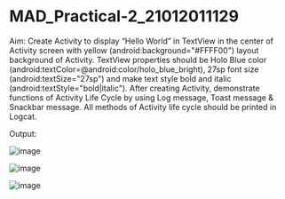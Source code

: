 # MAD_Practical-2_21012011129

Aim:  Create Activity to display “Hello World” in TextView in the center of Activity screen with yellow (android:background="#FFFF00") layout
background of Activity. TextView properties should be Holo Blue color (android:textColor=@android:color/holo_blue_bright), 27sp font size
(android:textSize="27sp") and make text style bold and italic (android:textStyle="bold|italic"). After creating Activity, demonstrate functions of 
Activity Life Cycle by using Log message, Toast message & Snackbar message. All methods of Activity life cycle should be printed in Logcat.

Output:

![image](https://github.com/rathodyuvraj2/MAD_Practical-2_21012011129/assets/124398921/efd0d687-435f-4472-856b-58f02af4bc27)

![image](https://github.com/rathodyuvraj2/MAD_Practical-2_21012011129/assets/124398921/70f5c25e-f114-4001-aceb-ee2460563cde)

![image](https://github.com/rathodyuvraj2/MAD_Practical-2_21012011129/assets/124398921/05f5e286-e2d6-4dae-87c9-fb0f107cb6b7)
